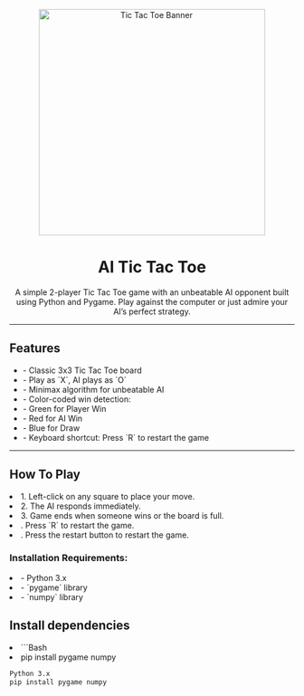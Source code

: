 <!-- Banner image (optional) -->
<p align="center">
  <img src="https://encrypted-tbn0.gstatic.com/images?q=tbn:ANd9GcTfgOiNfrg2xea-QJRqhXhuy2x7FLfKRo5c7w&s" alt="Tic Tac Toe Banner" width="400"/>
</p>

<h1 align="center"> AI Tic Tac Toe </h1>

<p align="center">
A simple 2-player Tic Tac Toe game with an unbeatable AI opponent built using Python and Pygame. Play against the computer or just admire your AI’s perfect strategy.
</p>

---

<h2> Features</h2>

<ul>
  <li>- Classic 3x3 Tic Tac Toe board</li>
  <li>- Play as `X`, AI plays as `O`</li>
  <li>- Minimax algorithm for unbeatable AI</li>
  <li>- Color-coded win detection:</li>
  <li>-  Green for Player Win</li>
  <li>  -  Red for AI Win</li>
  <li> -  Blue for Draw</li>
  <li>- Keyboard shortcut: Press `R` to restart the game</li>
</ul>

---

<h2>How To Play</h2>
<li>1. Left-click on any square to place your move.</li>
<li>2. The AI responds immediately.</li>
<li>3. Game ends when someone wins or the board is full.</li>
<li>. Press `R` to restart the game.</li>
<li>. Press the restart button to restart the game.</li>

<h3> Installation Requirements:</h3>
<li>- Python 3.x</li>
<li>- `pygame` library</li>
<li>- `numpy` library</li>

<h2> Install dependencies</h2>
<li>```Bash</li>
<li>pip install pygame numpy</li>

```bash
Python 3.x
pip install pygame numpy
